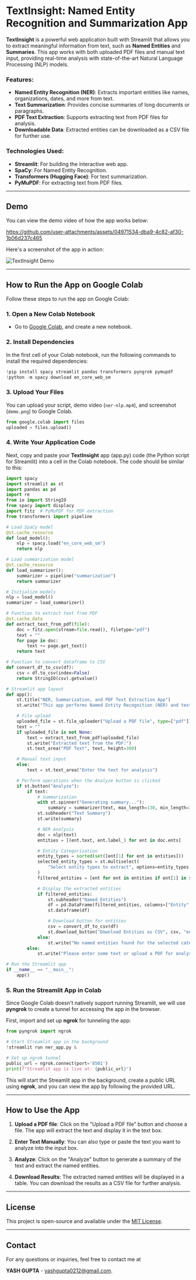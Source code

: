 
# TextInsight: Named Entity Recognition and Summarization App

**TextInsight** is a powerful web application built with Streamlit that allows you to extract meaningful information from text, such as **Named Entities** and **Summaries**. This app works with both uploaded PDF files and manual text input, providing real-time analysis with state-of-the-art Natural Language Processing (NLP) models.

### Features:
- **Named Entity Recognition (NER)**: Extracts important entities like names, organizations, dates, and more from text.
- **Text Summarization**: Provides concise summaries of long documents or paragraphs.
- **PDF Text Extraction**: Supports extracting text from PDF files for analysis.
- **Downloadable Data**: Extracted entities can be downloaded as a CSV file for further use.

### Technologies Used:
- **Streamlit**: For building the interactive web app.
- **SpaCy**: For Named Entity Recognition.
- **Transformers (Hugging Face)**: For text summarization.
- **PyMuPDF**: For extracting text from PDF files.

---

## Demo

You can view the demo video of how the app works below:


https://github.com/user-attachments/assets/04971534-dba9-4c82-af30-1b06d237c465



Here's a screenshot of the app in action:

![TextInsight Demo](demo.png)

---

## How to Run the App on Google Colab

Follow these steps to run the app on Google Colab:

### 1. Open a New Colab Notebook

- Go to [Google Colab](https://colab.research.google.com/), and create a new notebook.

### 2. Install Dependencies

In the first cell of your Colab notebook, run the following commands to install the required dependencies:

```python
!pip install spacy streamlit pandas transformers pyngrok pymupdf
!python -m spacy download en_core_web_sm
```

### 3. Upload Your Files

You can upload your script, demo video (`ner-nlp.mp4`), and screenshot (`demo.png`) to Google Colab.

```python
from google.colab import files
uploaded = files.upload()
```

### 4. Write Your Application Code

Next, copy and paste your **TextInsight** app (app.py) code (the Python script for Streamlit) into a cell in the Colab notebook. The code should be similar to this:

```python
import spacy
import streamlit as st
import pandas as pd
import re
from io import StringIO
from spacy import displacy
import fitz  # PyMuPDF for PDF extraction
from transformers import pipeline

# Load SpaCy model
@st.cache_resource
def load_model():
    nlp = spacy.load("en_core_web_sm")
    return nlp

# Load summarization model
@st.cache_resource
def load_summarizer():
    summarizer = pipeline("summarization")
    return summarizer

# Initialize models
nlp = load_model()
summarizer = load_summarizer()

# Function to extract text from PDF
@st.cache_data
def extract_text_from_pdf(file):
    doc = fitz.open(stream=file.read(), filetype="pdf")
    text = ""
    for page in doc:
        text += page.get_text()
    return text

# Function to convert dataframe to CSV
def convert_df_to_csv(df):
    csv = df.to_csv(index=False)
    return StringIO(csv).getvalue()

# Streamlit app layout
def app():
    st.title("NER, Summarization, and PDF Text Extraction App")
    st.write("This app performs Named Entity Recognition (NER) and text summarization.")

    # File upload
    uploaded_file = st.file_uploader("Upload a PDF file", type=["pdf"])
    text = ""
    if uploaded_file is not None:
        text = extract_text_from_pdf(uploaded_file)
        st.write("Extracted text from the PDF:")
        st.text_area("PDF Text", text, height=300)

    # Manual text input
    else:
        text = st.text_area("Enter the text for analysis")

    # Perform operations when the Analyze button is clicked
    if st.button("Analyze"):
        if text:
            # Summarization
            with st.spinner("Generating summary..."):
                summary = summarizer(text, max_length=130, min_length=30, do_sample=False)[0]['summary_text']
            st.subheader("Text Summary")
            st.write(summary)

            # NER Analysis
            doc = nlp(text)
            entities = [(ent.text, ent.label_) for ent in doc.ents]

            # Entity Categorization
            entity_types = sorted(set([ent[1] for ent in entities]))
            selected_entity_types = st.multiselect(
                "Select entity types to extract", options=entity_types, default=entity_types
            )
            filtered_entities = [ent for ent in entities if ent[1] in selected_entity_types]

            # Display the extracted entities
            if filtered_entities:
                st.subheader("Named Entities")
                df = pd.DataFrame(filtered_entities, columns=["Entity", "Label"])
                st.dataframe(df)

                # Download button for entities
                csv = convert_df_to_csv(df)
                st.download_button("Download Entities as CSV", csv, "entities.csv", "text/csv")
            else:
                st.write("No named entities found for the selected categories.")
        else:
            st.write("Please enter some text or upload a PDF for analysis.")

# Run the Streamlit app
if __name__ == "__main__":
    app()
```

### 5. Run the Streamlit App in Colab

Since Google Colab doesn't natively support running Streamlit, we will use **pyngrok** to create a tunnel for accessing the app in the browser.

First, import and set up **ngrok** for tunneling the app:

```python
from pyngrok import ngrok

# Start Streamlit app in the background
!streamlit run ner_app.py &

# Set up ngrok tunnel
public_url = ngrok.connect(port='8501')
print(f"Streamlit app is live at: {public_url}")
```

This will start the Streamlit app in the background, create a public URL using **ngrok**, and you can view the app by following the provided URL.

---

## How to Use the App

1. **Upload a PDF file**: Click on the "Upload a PDF file" button and choose a file. The app will extract the text and display it in the text box.
   
2. **Enter Text Manually**: You can also type or paste the text you want to analyze into the input box.
   
3. **Analyze**: Click on the "Analyze" button to generate a summary of the text and extract the named entities.
   
4. **Download Results**: The extracted named entities will be displayed in a table. You can download the results as a CSV file for further analysis.

---

## License

This project is open-source and available under the [MIT License](LICENSE).

---

## Contact

For any questions or inquiries, feel free to contact me at 

**YASH GUPTA** - [yashgupta0212@gmail.com](yashgupta0212@gmail.com).
